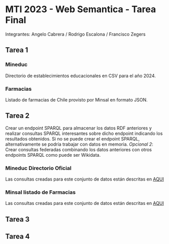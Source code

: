 # MTI 2023 - Web Semantica - Tarea Final
Integrantes:
Angelo Cabrera / Rodrigo Escalona / Francisco Zegers

## Tarea 1
### Mineduc
Directorio de establecimientos educacionales en CSV para el año 2024.

### Farmacias
Listado de farmacias de Chile provisto por Minsal en formato JSON.

## Tarea 2
Crear un endpoint SPARQL para almacenar los datos RDF anteriores y realizar consultas SPARQL interesantes sobre dicho endpoint indicando los resultados obtenidos. Si no se puede crear el endpoint SPARQL, alternativamente se podría trabajar con datos en memoria.
*Opcional 2*: Crear consultas federadas combinando los datos anteriores con otros endpoints SPARQL como puede ser Wikidata.

### Mineduc Directorio Oficial
Las consultas creadas para este conjunto de datos están descritas en [AQUI](Tarea2/Mineduc.md)

### Minsal listado de Farmacias
Las consultas creadas para este conjunto de datos están descritas en [AQUI](Tarea2/Minsal.md)

## Tarea 3

## Tarea 4
